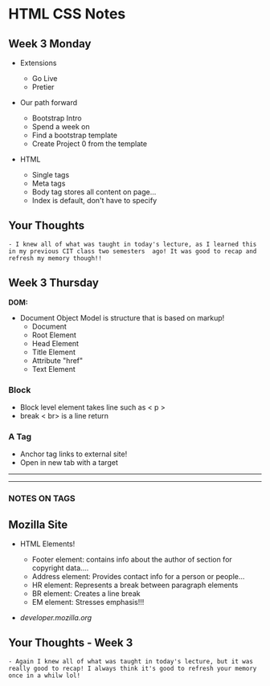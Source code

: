 # HTML CSS Notes

## Week 3 Monday

- Extensions 
    - Go Live
    -  Pretier
- Our path forward
    - Bootstrap Intro
    - Spend a week on 
    -  Find a bootstrap template 
    - Create Project 0 from the template

- HTML 
    - Single tags 
    - Meta tags 
    - Body tag stores all content on page...
    - Index is default, don't have to specify

## Your Thoughts
    - I knew all of what was taught in today's lecture, as I learned this in my previous CIT class two semesters  ago! It was good to recap and refresh my memory though!!  

## Week 3 Thursday
 **DOM:**
-  Document Object Model is structure that is based on markup!
    - Document 
    - Root Element 
    - Head Element
    - Title Element
    - Attribute "href"
    - Text Element 

### Block

- Block level element takes line such as < p >
- break < br> is a line return

### A Tag
- Anchor tag links to external site!
- Open in new tab with a target

---------------------------
--------------------------
### **NOTES ON TAGS**

## Mozilla Site
- HTML Elements! 
    - Footer element: contains info about the author of section for copyright data....
    - Address element: Provides contact info for a person or people...
    - HR element: Represents a break between paragraph elements
    - BR element: Creates a line break
    - EM element: Stresses emphasis!!!

- *developer.mozilla.org*


## Your Thoughts - Week 3
    - Again I knew all of what was taught in today's lecture, but it was really good to recap! I always think it's good to refresh your memory once in a whilw lol!

